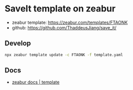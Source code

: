 # SaveIt template on zeabur

- zeabur template: https://zeabur.com/templates/FTAONK
- github: https://github.com/ThaddeusJiang/save_it/

## Develop

```sh
npx zeabur template update -c FTAONK -f template.yaml
```

## Docs

- [zeabur docs | template ](https://zeabur.com/docs/template/template-in-code)
